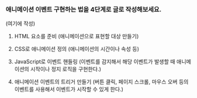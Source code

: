 ### 애니메이션 이벤트 구현하는 법을 4단계로 글로 작성해보세요.

(여기에 작성)

1. HTML 요소를 준비
   (애니메이션으로 표현할 대상 만들기)

2. CSS로 애니메이션 정의
   (애니메이션의 시간이나 속성 등)

3. JavaScript로 이벤트 핸들링
   (이벤트를 감지해서 해당 이벤트가 발생할 때 애니메이션의 시작이나 정지 로직을 구현한다.)

4. 애니메이션 이벤트의 트리거 만들기
   (버튼 클릭, 페이지 스크롤, 마우스 오버 등의 이벤트를 사용해서 이벤트가 시작할 수 있게 한다.)
